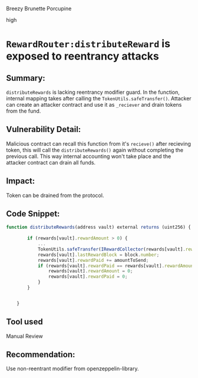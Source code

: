 Breezy Brunette Porcupine

high

# `RewardRouter:distributeReward` is exposed to reentrancy attacks

## Summary:
`distributeRewards` is lacking reentrancy modifier guard. In the function, internal mapping takes after calling the `TokenUtils.safeTransfer()`. Attacker can create an attacker contract and use it as `_reciever` and drain tokens from the fund.

## Vulnerability Detail: 
Malicious contract can recall this function from it's `recieve()` after recieving token, this will call the `distributeRewards()` again without completing the previous call. This way internal accounting won't take place and the attacker contract can drain all funds.


## Impact:
Token can be drained from the protocol.

## Code Snippet:
```javascript
function distributeRewards(address vault) external returns (uint256) {
        
        if (rewards[vault].rewardAmount > 0) {
            ...
            TokenUtils.safeTransfer(IRewardCollector(rewards[vault].rewardCollectorAddress).rewardToken(), rewards[vault].rewardCollectorAddress, amountToSend);
            rewards[vault].lastRewardBlock = block.number;
            rewards[vault].rewardPaid += amountToSend;
            if (rewards[vault].rewardPaid == rewards[vault].rewardAmount) {
                rewards[vault].rewardAmount = 0;
                rewards[vault].rewardPaid = 0;
            }
        }


    }
```

## Tool used

Manual Review

## Recommendation:
Use non-reentrant modifier from openzeppelin-library.
